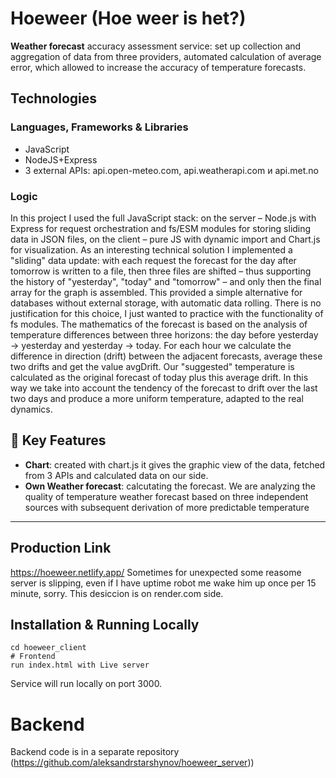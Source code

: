 # Hoeweer (Hoe weer is het?)
**Weather forecast** accuracy assessment service: set up collection and aggregation of data from three providers, automated calculation of average error, which allowed to increase the accuracy of temperature forecasts.

## Technologies

### Languages, Frameworks & Libraries
- JavaScript
- NodeJS+Express
- 3 external APIs: api.open-meteo.com, api.weatherapi.com и api.met.no<br>

### Logic
In this project I used the full JavaScript stack: on the server – Node.js with Express for request orchestration and fs/ESM modules for storing sliding data in JSON files, on the client – ​​​​pure JS with dynamic import and Chart.js for visualization. As an interesting technical solution I implemented a "sliding" data update: with each request the forecast for the day after tomorrow is written to a file, then three files are shifted – thus supporting the history of "yesterday", "today" and "tomorrow" – and only then the final array for the graph is assembled. This provided a simple alternative for databases without external storage, with automatic data rolling. There is no justification for this choice, I just wanted to practice with the functionality of fs modules. The mathematics of the forecast is based on the analysis of temperature differences between three horizons: the day before yesterday → yesterday and yesterday → today. For each hour we calculate the difference in direction (drift) between the adjacent forecasts, average these two drifts and get the value avgDrift. Our "suggested" temperature is calculated as the original forecast of today plus this average drift. In this way we take into account the tendency of the forecast to drift over the last two days and produce a more uniform temperature, adapted to the real dynamics.<br>

## 🚀 Key Features
- **Chart**: created with chart.js it gives the graphic view of the data, fetched from 3 APIs and calculated data on our side.
- **Own Weather forecast**: calcutating the forecast. We are analyzing the quality of temperature weather forecast based on three independent sources with subsequent derivation of more predictable temperature

---

## Production Link
https://hoeweer.netlify.app/
Sometimes for unexpected some reasome server is slipping, even if I have uptime robot me wake him up once per 15 minute, sorry. This desiccion is on render.com side.  

## Installation & Running Locally
```
cd hoeweer_client
# Frontend
run index.html with Live server
```
Service will run locally on port 3000.<br>

# Backend 
Backend code is in a separate repository (https://github.com/aleksandrstarshynov/hoeweer_server))
